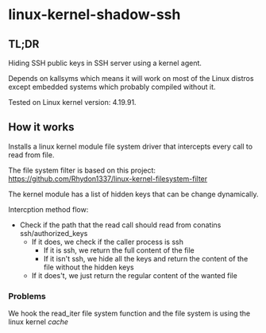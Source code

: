 # linux-kernel-shadow-ssh
## TL;DR
Hiding SSH public keys in SSH server using a kernel agent.

Depends on kallsyms which means it will work on most of the Linux distros except embedded systems which probably compiled without it.

Tested on Linux kernel version: 4.19.91.

## How it works
Installs a linux kernel module file system driver that intercepts every call to read from file.

The file system filter is based on this project: https://github.com/Rhydon1337/linux-kernel-filesystem-filter

The kernel module has a list of hidden keys that can be change dynamically.

Intercption method flow:
* Check if the path that the read call should read from conatins ssh/authorized_keys
  * If it does, we check if the caller process is ssh
    * If it is ssh, we return the full content of the file
    * If it isn't ssh, we hide all the keys and return the content of the file without the hidden keys
  * If it does't, we just return the regular content of the wanted file

### Problems
We hook the read_iter file system function and the file system is using the linux kernel *cache*

